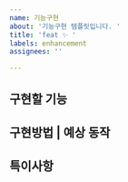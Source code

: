 ```yaml
---
name: 기능구현
about: '기능구현 템플릿입니다. '
title: 'feat ✨ '
labels: enhancement
assignees: ''

---
```


**구현할 기능**
---


**구현방법 | 예상 동작**
---


**특이사항**
---

